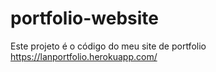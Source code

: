 # portfolio-website

Este projeto é o código do meu site de portfolio https://lanportfolio.herokuapp.com/
